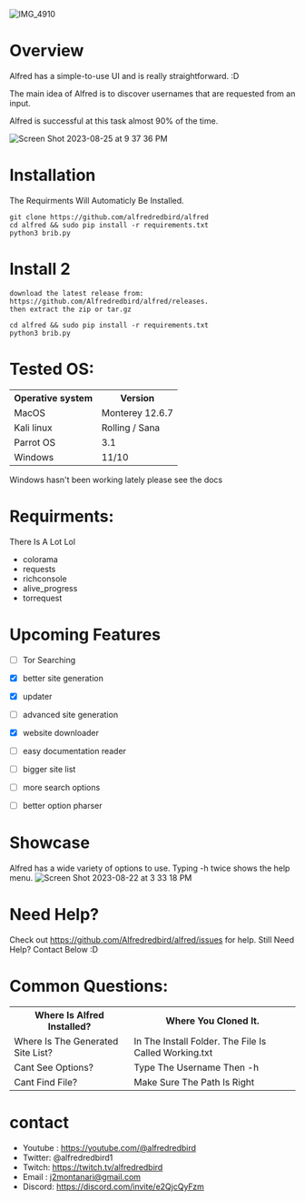 ![IMG_4910](https://github.com/Alfredredbird/alfred/assets/105014217/04eb051d-15c3-4a32-b10b-dcdb12fee881)
 



# Overview
Alfred has a simple-to-use UI and is really straightforward. :D

The main idea of Alfred is to discover usernames that are requested from an input.

Alfred is successful at this task almost 90% of the time.

![Screen Shot 2023-08-25 at 9 37 36 PM](https://github.com/Alfredredbird/alfred/assets/105014217/136c266d-ba5f-478c-9bbf-ad4d0f5c5ad3)


# Installation
The Requirments Will Automaticly Be Installed.



    git clone https://github.com/alfredredbird/alfred
    cd alfred && sudo pip install -r requirements.txt
    python3 brib.py
# Install 2
    download the latest release from: https://github.com/Alfredredbird/alfred/releases.
    then extract the zip or tar.gz
    
    cd alfred && sudo pip install -r requirements.txt
    python3 brib.py
# Tested OS:

<table>
    <tr>
        <th>Operative system</th>
        <th> Version </th>
    </tr>
    <tr>
        <td>MacOS</td>
        <td> Monterey 12.6.7 </td>
    </tr>
    <tr>
        <td>Kali linux</td>
        <td> Rolling / Sana</td>
    </tr>
    <tr>
        <td>Parrot OS</td>
        <td>3.1 </td>
    </tr>
    <tr>
        <td>Windows</td>
        <td>11/10</td>
    </tr>
</table>
Windows hasn't been working lately please see the docs

# Requirments:

There Is A Lot Lol

- colorama 
- requests 
- richconsole
- alive_progress
- torrequest
  


# Upcoming Features

- [ ] Tor Searching
- [x] better site generation
- [X] updater
- [ ] advanced site generation
- [x] website downloader
- [ ] easy documentation reader
- [ ] bigger site list
- [ ] more search options
- [ ] better option pharser





# Showcase
Alfred has a wide variety of options to use.
Typing -h twice shows the help menu.
![Screen Shot 2023-08-22 at 3 33 18 PM](https://github.com/Alfredredbird/alfred/assets/105014217/386e84cf-3291-44d2-8d55-b76a5a149ab6)
    

# Need Help?
Check out https://github.com/Alfredredbird/alfred/issues for help.
Still Need Help? Contact Below :D
# Common Questions:

<table>
    <tr>
        <th>Where Is Alfred Installed?</th>
        <th>Where You Cloned It.</th>
    </tr>
    <tr>
        <td>Where Is The Generated Site List?</td>
        <td>In The Install Folder. The File Is Called Working.txt</td>
    </tr>
    <tr>
        <td>Cant See Options?</td>
        <td> Type The Username Then -h</td>
    </tr>
    <tr>
        <td>Cant Find File?</td>
        <td> Make Sure The Path Is Right</td>
    </tr>
   
</table>


# contact

- Youtube : https://youtube.com/@alfredredbird
- Twitter: @alfredredbird1
- Twitch: https://twitch.tv/alfredredbird
- Email : j2montanari@gmail.com
- Discord: https://discord.com/invite/e2QjcQyFzm
